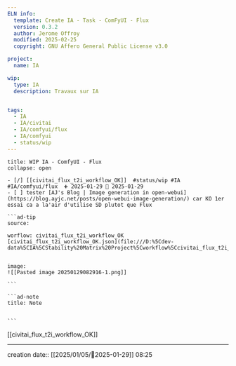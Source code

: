 ```yaml
---
ELN info:
  template: Create IA - Task - ComFyUI - Flux
  version: 0.3.2
  author: Jerome Offroy
  modified: 2025-02-25
  copyright: GNU Affero General Public License v3.0

project:
  name: IA

wip:
  type: IA
  description: Travaux sur IA


tags:
  - IA
  - IA/civitai
  - IA/comfyui/flux
  - IA/comfyui
  - status/wip
---
```


`````ad-example
title: WIP IA - ComfyUI - Flux
collapse: open

- [/] [[civitai_flux_t2i_workflow_OK]]  #status/wip #IA #IA/comfyui/flux  ➕ 2025-01-29 🛫 2025-01-29
- [ ] tester [AJ's Blog | Image generation in open-webui](https://blog.ayjc.net/posts/open-webui-image-generation/) car KO 1er essai ca a la'air d'utilise SD plutot que Flux

```ad-tip
source:

worflow: civitai_flux_t2i_workflow_OK
[civitai_flux_t2i_workflow_OK.json](file:///D:%5Cdev-data%5CIA%5CStability%20Matrix%20Project%5Cworkflow%5Ccivitai_flux_t2i_workflow_OK.json)


image:
![[Pasted image 20250129082916-1.png]]

```

```ad-note
title: Note


```

`````

[[civitai_flux_t2i_workflow_OK]]

---
creation date:: [[2025/01/05/📒2025-01-29]]  08:25

